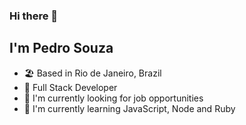 ### Hi there 👋

## I'm Pedro Souza

- 🏖️ Based in Rio de Janeiro, Brazil
- 💼 Full Stack Developer
- 🔭 I'm currently looking for job opportunities
- 🌱 I'm currently learning JavaScript, Node and Ruby
<br>
